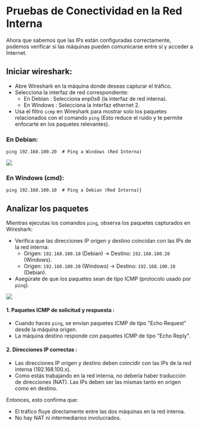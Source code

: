# Pruebas de Conectividad en la Red Interna
Ahora que sabemos que las IPs están configuradas correctamente, podemos verificar si las máquinas pueden comunicarse entre sí y acceder a Internet.
## Iniciar wireshark:
- Abre Wireshark en la máquina donde deseas capturar el tráfico.
- Selecciona la interfaz de red correspondiente:
    - En Debian : Selecciona enp0s8 (la interfaz de red interna).
    - En Windows : Selecciona la interfaz ethernet 2.
- Usa el filtro ``icmp`` en Wireshark para mostrar solo los paquetes relacionados con el comando ``ping`` (Esto reduce el ruido y te permite enfocarte en los paquetes relevantes).
  
### En Debian:
    ping 192.168.100.20  # Ping a Windows (Red Interna)

<img src=https://github.com/GandalfTercero/Laboratorio-Modelo-OSI/blob/2e4ca815c0116cb90a8d6e7373ccb396849e3c87/Capa%203/im%C3%A1genes-capa-3/3.4.png>

### En Windows (cmd):
    ping 192.168.100.10  # Ping a Debian (Red Interna)}
    
## Analizar los paquetes
Mientras ejecutas los comandos ``ping``, observa los paquetes capturados en Wireshark:
  - Verifica que las direcciones IP origen y destino coincidan con las IPs de la red interna:
    - Origen: ``192.168.100.10`` (Debian) → Destino: ``192.168.100.20`` (Windows).
    - Origen: ``192.168.100.20`` (Windows) → Destino: ``192.168.100.10`` (Debian).
  - Asegúrate de que los paquetes sean de tipo ICMP (protocolo usado por ``ping``).

<img src=https://github.com/GandalfTercero/Laboratorio-Modelo-OSI/blob/2e4ca815c0116cb90a8d6e7373ccb396849e3c87/Capa%203/im%C3%A1genes-capa-3/3.5.png>

#### 1. Paquetes ICMP de solicitud y respuesta :
- Cuando haces ``ping``, se envían paquetes ICMP de tipo "Echo Request" desde la máquina origen.
- La máquina destino responde con paquetes ICMP de tipo "Echo Reply".
#### 2. Direcciones IP correctas :
- Las direcciones IP origen y destino deben coincidir con las IPs de la red interna (192.168.100.x).
- Como estás trabajando en la red interna, no debería haber traducción de direcciones (NAT). Las IPs deben ser las mismas tanto en origen como en destino.

Entonces, esto confirma que:
- El tráfico fluye directamente entre las dos máquinas en la red interna.
- No hay NAT ni intermediarios involucrados.
